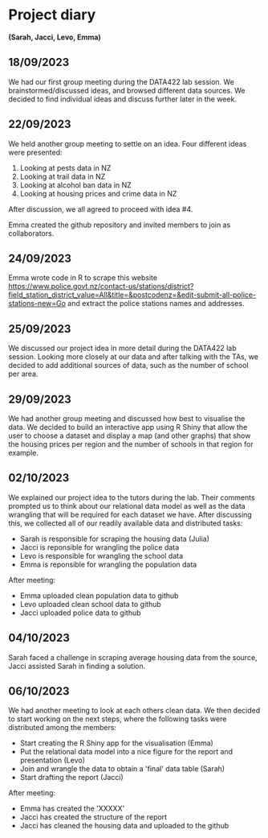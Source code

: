 # Project diary
__(Sarah, Jacci, Levo, Emma)__

## 18/09/2023
We had our first group meeting during the DATA422 lab session. We brainstormed/discussed ideas, and browsed different data sources. We decided to find individual ideas and discuss further later in the week.

## 22/09/2023
We held another group meeting to settle on an idea. Four different ideas were presented: 
1) Looking at pests data in NZ
2) Looking at trail data in NZ
3) Looking at alcohol ban data in NZ
4) Looking at housing prices and crime data in NZ

After discussion, we all agreed to proceed with idea #4.

Emma created the github repository and invited members to join as collaborators.

## 24/09/2023

Emma wrote code in R to scrape this website https://www.police.govt.nz/contact-us/stations/district?field_station_district_value=All&title=&postcodenz=&edit-submit-all-police-stations-new=Go and extract the police stations names and addresses.

## 25/09/2023

We discussed our project idea in more detail during the DATA422 lab session. Looking more closely at our data and after talking with the TAs, we decided to add additional sources of data, such as the number of school per area.

## 29/09/2023

We had another group meeting and discussed how best to visualise the data. We decided to build an interactive app using R Shiny that allow the user to choose a dataset and display a map (and other graphs) that show the housing prices per region and the number of schools in that region for example.

## 02/10/2023

We explained our project idea to the tutors during the lab. Their comments prompted us to think about our relational data model as well as the data wrangling that will be required for each dataset we have. After discussing this, we collected all of our readily available data and distributed tasks:
- Sarah is responsible for scraping the housing data (Julia)
- Jacci is reponsible for wrangling the police data
- Levo is responsible for wrangling the school data
- Emma is reponsible for wrangling the population data

After meeting:
- Emma uploaded clean population data to github
- Levo uploaded clean school data to github
- Jacci uploaded police data to github

## 04/10/2023
Sarah faced a challenge in scraping average housing data from the source, Jacci assisted Sarah in finding a solution.

## 06/10/2023

We had another meeting to look at each others clean data. We then decided to start working on the next steps, where the following tasks were distributed among the members:
- Start creating the R Shiny app for the visualisation (Emma)
- Put the relational data model into a nice figure for the report and presentation (Levo)
- Join and wrangle the data to obtain a 'final' data table (Sarah)
- Start drafting the report (Jacci)

After meeting:
- Emma has created the 'XXXXX' 
- Jacci has created the structure of the report
- Jacci has cleaned the housing data and uploaded to the github

